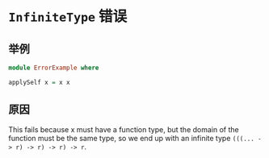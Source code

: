 # `InfiniteType` 错误

## 举例

```purescript
module ErrorExample where

applySelf x = x x
```

## 原因

This fails because x must have a function type, but the domain of the function must be the same type, so we end up with an infinite type `(((... -> r) -> r) -> r) -> r`.
